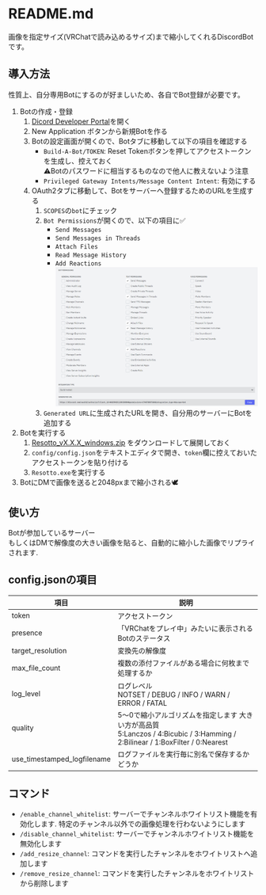 # README.md

画像を指定サイズ(VRChatで読み込めるサイズ)まで縮小してくれるDiscordBotです。

## 導入方法

性質上、自分専用Botにするのが好ましいため、各自でBot登録が必要です。
1. Botの作成・登録
   1. [Dicord Developer Portal](https://discord.com/developers/applications)を開く
   2. New Application ボタンから新規Botを作る
   3. Botの設定画面が開くので、Botタブに移動して以下の項目を確認する
      - `Build-A-Bot/TOKEN`: Reset Tokenボタンを押してアクセストークンを生成し、控えておく</br>
      ⚠️Botのパスワードに相当するものなので他人に教えないよう注意
      - `Privileged Gateway Intents/Message Content Intent`: 有効にする
   4. OAuth2タブに移動して、Botをサーバーへ登録するためのURLを生成する
      1. `SCOPES`の`bot`にチェック
      2. `Bot Permissions`が開くので、以下の項目に✅️
         - `Send Messages`
         - `Send Messages in Threads`
         - `Attach Files`
         - `Read Message History`
         - `Add Reactions`
      ![](images/bot_setting_permissions.png)
      3. `Generated URL`に生成されたURLを開き、自分用のサーバーにBotを追加する
2. Botを実行する
   1. [Resotto_vX.X.X_windows.zip](https://github.com/Petanoco/Resotto-for-vrchat/releases) をダウンロードして展開しておく
   2. `config/config.json`をテキストエディタで開き、`token`欄に控えておいたアクセストークンを貼り付ける
   3. `Resotto.exe`を実行する
3. BotにDMで画像を送ると2048pxまで縮小される🕊️

## 使い方

Botが参加しているサーバー</br>
もしくはDMで解像度の大きい画像を貼ると、自動的に縮小した画像でリプライされます.

## config.jsonの項目

| 項目                        | 説明                                                                                                                             |
| --------------------------- | -------------------------------------------------------------------------------------------------------------------------------- |
| token                       | アクセストークン                                                                                                                 |
| presence                    | 「VRChatをプレイ中」みたいに表示されるBotのステータス                                                                            |
| target_resolution           | 変換先の解像度                                                                                                                   |
| max_file_count              | 複数の添付ファイルがある場合に何枚まで処理するか                                                                                 |
| log_level                   | ログレベル</br>NOTSET / DEBUG / INFO / WARN / ERROR / FATAL                                                                      |
| quality                     | 5～0で縮小アルゴリズムを指定します 大きい方が高品質</br>5:Lanczos / 4:Bicubic / 3:Hamming / 2:Bilinear / 1:BoxFilter / 0:Nearest |
| use_timestamped_logfilename | ログファイルを実行毎に別名で保存するかどうか                                                                                     |

## コマンド

- `/enable_channel_whitelist`: サーバーでチャンネルホワイトリスト機能を有効化します. 特定のチャンネル以外での画像処理を行わないようにします
- `/disable_channel_whitelist`: サーバーでチャンネルホワイトリスト機能を無効化します
- `/add_resize_channel`: コマンドを実行したチャンネルをホワイトリストへ追加します
- `/remove_resize_channel`: コマンドを実行したチャンネルをホワイトリストから削除します
